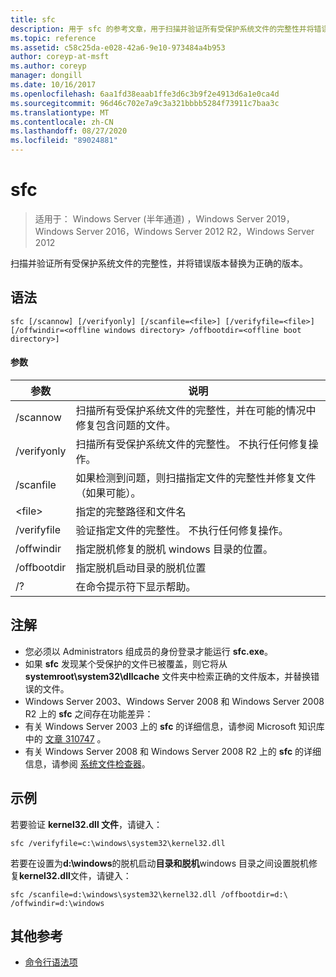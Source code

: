 ```yaml
---
title: sfc
description: 用于 sfc 的参考文章，用于扫描并验证所有受保护系统文件的完整性并将错误版本替换为正确的版本。
ms.topic: reference
ms.assetid: c58c25da-e028-42a6-9e10-973484a4b953
author: coreyp-at-msft
ms.author: coreyp
manager: dongill
ms.date: 10/16/2017
ms.openlocfilehash: 6aa1fd38eaab1ffe3d6c3b9f2e4913d6a1e0ca4d
ms.sourcegitcommit: 96d46c702e7a9c3a321bbbb5284f73911c7baa3c
ms.translationtype: MT
ms.contentlocale: zh-CN
ms.lasthandoff: 08/27/2020
ms.locfileid: "89024881"
---
```

# <a name="sfc"></a>sfc

> 适用于： Windows Server (半年通道) ，Windows Server 2019，Windows Server 2016，Windows Server 2012 R2，Windows Server 2012

扫描并验证所有受保护系统文件的完整性，并将错误版本替换为正确的版本。


## <a name="syntax"></a>语法
```
sfc [/scannow] [/verifyonly] [/scanfile=<file>] [/verifyfile=<file>] [/offwindir=<offline windows directory> /offbootdir=<offline boot directory>]
```

#### <a name="parameters"></a>参数
|参数|说明|
|-------|--------|
|/scannow|扫描所有受保护系统文件的完整性，并在可能的情况中修复包含问题的文件。|
|/verifyonly|扫描所有受保护系统文件的完整性。 不执行任何修复操作。|
|/scanfile|如果检测到问题，则扫描指定文件的完整性并修复文件（如果可能）。|
|\<file>|指定的完整路径和文件名|
|/verifyfile|验证指定文件的完整性。 不执行任何修复操作。|
|/offwindir|指定脱机修复的脱机 windows 目录的位置。|
|/offbootdir|指定脱机启动目录的脱机位置|
|/?|在命令提示符下显示帮助。|

## <a name="remarks"></a>注解
-   您必须以 Administrators 组成员的身份登录才能运行 **sfc.exe**。
-   如果 **sfc** 发现某个受保护的文件已被覆盖，则它将从 **systemroot\system32\dllcache** 文件夹中检索正确的文件版本，并替换错误的文件。
-   Windows Server 2003、Windows Server 2008 和 Windows Server 2008 R2 上的 **sfc** 之间存在功能差异：
-   有关 Windows Server 2003 上的 **sfc** 的详细信息，请参阅 Microsoft 知识库中的 [文章 310747](https://go.microsoft.com/fwlink/?LinkId=227069) 。
-   有关 Windows Server 2008 和 Windows Server 2008 R2 上的 **sfc** 的详细信息，请参阅 [系统文件检查器](https://go.microsoft.com/fwlink/?LinkId=227071)。

## <a name="examples"></a>示例
若要验证 **kernel32.dll 文件**，请键入：
```
sfc /verifyfile=c:\windows\system32\kernel32.dll
```
若要在设置为**d:\windows**的脱机启动**目录和脱机**windows 目录之间设置脱机修复**kernel32.dll**文件，请键入：
```
sfc /scanfile=d:\windows\system32\kernel32.dll /offbootdir=d:\ /offwindir=d:\windows
```

## <a name="additional-references"></a>其他参考
- [命令行语法项](command-line-syntax-key.md)

